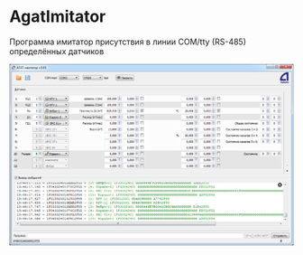 # AgatImitator
Программа имитатор присутствия в линии COM/tty (RS-485) определённых датчиков

![alt text](screenshots/screen2.png "Пример работы программы (главное окно)")​
